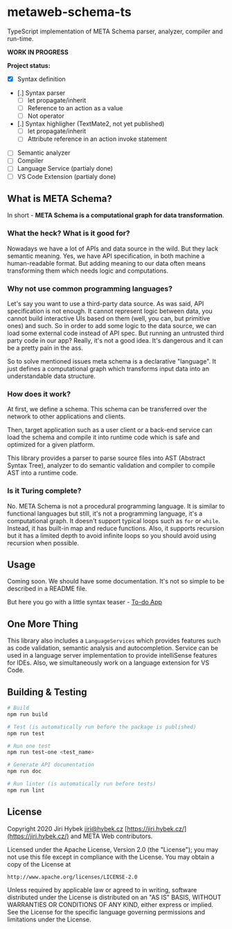 # metaweb-schema-ts

TypeScript implementation of META Schema parser, analyzer, compiler and run-time.

**WORK IN PROGRESS**

**Project status:**

- [X] Syntax definition
- [.] Syntax parser
    - [ ] let propagate/inherit
    - [ ] Reference to an action as a value
    - [ ] Not operator
- [.] Syntax highligher (TextMate2, not yet published)
    - [ ] let propagate/inherit
    - [ ] Attribute reference in an action invoke statement
- [ ] Semantic analyzer
- [ ] Compiler
- [ ] Language Service (partialy done)
- [ ] VS Code Extension (partialy done)

## What is META Schema?

In short - **META Schema is a computational graph for data transformation**.

### What the heck? What is it good for?

Nowadays we have a lot of APIs and data source in the wild. But they lack semantic meaning.
Yes, we have API specification, in both machine a human-readable format. But adding meaning
to our data often means transforming them which needs logic and computations.

### Why not use common programming languages?

Let's say you want to use a third-party data source. As was said, API specification is not enough.
It cannot represent logic between data, you cannot build interactive UIs based on them (well, you can,
but primitive ones) and such. So in order to add some logic to the data source, we can load some external
code instead of API spec. But running an untrusted third party code in our app? Really, it's not a good idea.
It's dangerous and it can be a pretty pain in the ass.

So to solve mentioned issues meta schema is a declarative "language". It just defines a computational graph
which transforms input data into an understandable data structure.

### How does it work?

At first, we define a schema. This schema can be transferred over the network to other applications and clients.

Then, target application such as a user client or a back-end service can load the schema and compile it into
runtime code which is safe and optimized for a given platform.

This library provides a parser to parse source files into AST (Abstract Syntax Tree), analyzer to do semantic validation and compiler to compile AST into a runtime code.

### Is it Turing complete?

No. META Schema is not a procedural programming language. It is similar to functional languages but still, it's not
a programming language, it's a computational graph. It doesn't support typical loops such as `for` or `while`. Instead,
it has built-in map and reduce functions. Also, it supports recursion but it has a limited depth to avoid infinite loops
so you should avoid using recursion when possible.

## Usage

Coming soon. We should have some documentation. It's not so simple to be described in a README file.

But here you go with a little syntax teaser - [To-do App](./examples/TodoApp.meta)

## One More Thing

This library also includes a `LanguageServices` which provides features such as code validation, semantic analysis and autocompletion. Service can be used in a language server implementation to provide intelliSense features for IDEs. Also, we simultaneously work on a language extension for VS Code.

## Building & Testing

```bash
# Build
npm run build

# Test (is automatically run before the package is published)
npm run test

# Run one test
npm run test-one <test_name>

# Generate API documentation
npm run doc

# Run linter (is automatically run before tests)
npm run lint
```

## License

Copyright 2020 Jiri Hybek <jiri@hybek.cz> [https://jiri.hybek.cz/](https://jiri.hybek.cz/) and META Web contributors.

Licensed under the Apache License, Version 2.0 (the "License");
you may not use this file except in compliance with the License.
You may obtain a copy of the License at

    http://www.apache.org/licenses/LICENSE-2.0

Unless required by applicable law or agreed to in writing, software
distributed under the License is distributed on an "AS IS" BASIS,
WITHOUT WARRANTIES OR CONDITIONS OF ANY KIND, either express or implied.
See the License for the specific language governing permissions and
limitations under the License.